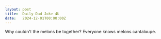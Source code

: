 ```yaml
---
layout: post
title:  Daily Dad Joke 4U
date:   2024-12-01T00:00:00Z
---
```

Why couldn't the melons be together? Everyone knows melons cantaloupe.
